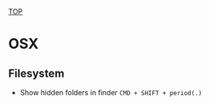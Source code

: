 [TOP](README.md)

# OSX

## Filesystem

* Show hidden folders in finder ```CMD + SHIFT + period(.)```
